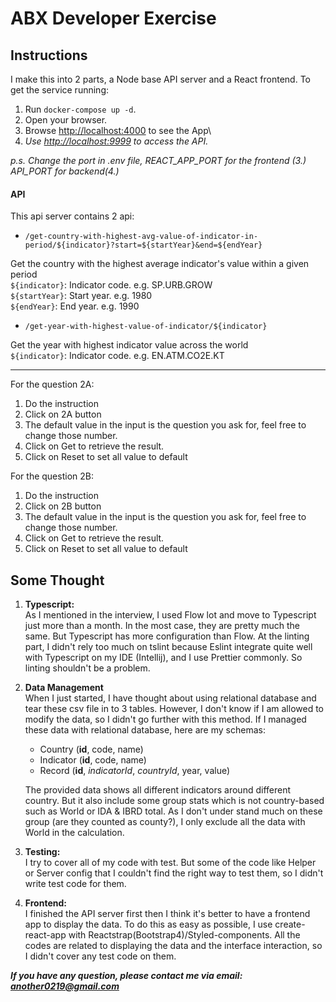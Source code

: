 # ABX Developer Exercise

## Instructions
I make this into 2 parts, a Node base API server and a React frontend. To get the service running:
1. Run `docker-compose up -d`.
2. Open your browser.
3. Browse [http://localhost:4000](http://localhost:4000) to see the App\
4. *Use [http://localhost:9999](http://localhost:9999) to access the API.*

*p.s. Change the port in .env file, REACT_APP_PORT for the frontend (3.) API_PORT for backend(4.)*

#### API
This api server contains 2 api:
- `/get-country-with-highest-avg-value-of-indicator-in-period/${indicator}?start=${startYear}&end=${endYear}`

Get the country with the highest average indicator's value within a given period\
`${indicator}`: Indicator code. e.g. SP.URB.GROW\
`${startYear}`: Start year. e.g. 1980\
`${endYear}`: End year. e.g. 1990


- `/get-year-with-highest-value-of-indicator/${indicator}`

Get the year with highest indicator value across the world\
`${indicator}`: Indicator code. e.g. EN.ATM.CO2E.KT

***

For the question 2A:
1. Do the instruction
2. Click on 2A button
3. The default value in the input is the question you ask for, feel free to change those number.
4. Click on Get to retrieve the result.
5. Click on Reset to set all value to default

For the question 2B:
1. Do the instruction
2. Click on 2B button
3. The default value in the input is the question you ask for, feel free to change those number.
4. Click on Get to retrieve the result.
5. Click on Reset to set all value to default

## Some Thought
1. __Typescript:__\
As I mentioned in the interview, I used Flow lot and move to Typescript just more than a month. 
In the most case, they are pretty much the same. But Typescript has more configuration than Flow. 
At the linting part, I didn't rely too much on tslint because Eslint integrate quite well with Typescript
on my IDE (Intellij), and I use Prettier commonly. So linting shouldn't be a problem.

2. __Data Management__\
When I just started, I have thought about using relational database and tear these csv file in to 3 tables. However, I don't know if I am allowed to modify
the data, so I didn't go further with this method. If I managed these data with relational database, here are
my schemas: 
    * Country (**id**, code, name)
    * Indicator (**id**, code, name)
    * Record (**id**, *indicatorId*, *countryId*, year, value)

    The provided data shows all different indicators around different country. But it also include some group stats
which is not country-based such as World or IDA & IBRD total. As I don't under stand much on these group 
(are they counted as county?), I only exclude all the data with World in the calculation.

3. __Testing:__\
I try to cover all of my code with test. But some of the code like Helper or Server config that I couldn't find
the right way to test them, so I didn't write test code for them.

4. __Frontend:__\
I finished the API server first then I think it's better to have a frontend app to display the data. 
To do this as easy as possible, I use create-react-app with Reactstrap(Bootstrap4)/Styled-components. All
the codes are related to displaying the data and the interface interaction, so I didn't cover any test code
on them.

***If you have any question, please contact me via email: [another0219@gmail.com](another0219@gmail.com)***



